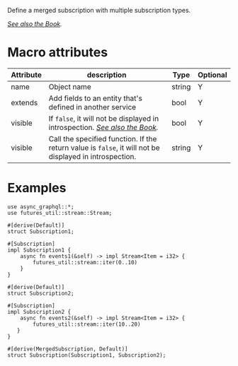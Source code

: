 Define a merged subscription with multiple subscription types.

_[See also the Book](https://async-graphql.github.io/async-graphql/en/merging_objects.html)._

# Macro attributes

| Attribute | description                                                                                                                                     | Type   | Optional |
| --------- | ----------------------------------------------------------------------------------------------------------------------------------------------- | ------ | -------- |
| name      | Object name                                                                                                                                     | string | Y        |
| extends   | Add fields to an entity that's defined in another service                                                                                       | bool   | Y        |
| visible   | If `false`, it will not be displayed in introspection. _[See also the Book](https://async-graphql.github.io/async-graphql/en/visibility.html)._ | bool   | Y        |
| visible   | Call the specified function. If the return value is `false`, it will not be displayed in introspection.                                         | string | Y        |

# Examples

```rust, ignore
use async_graphql::*;
use futures_util::stream::Stream;

#[derive(Default)]
struct Subscription1;

#[Subscription]
impl Subscription1 {
    async fn events1(&self) -> impl Stream<Item = i32> {
        futures_util::stream::iter(0..10)
    }
}

#[derive(Default)]
struct Subscription2;

#[Subscription]
impl Subscription2 {
    async fn events2(&self) -> impl Stream<Item = i32> {
        futures_util::stream::iter(10..20)
   }
}

#[derive(MergedSubscription, Default)]
struct Subscription(Subscription1, Subscription2);
```
